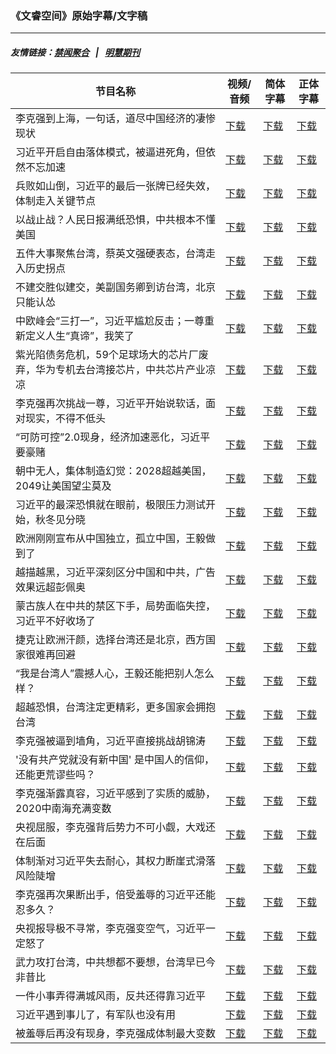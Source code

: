 ### 《文睿空间》原始字幕/文字稿
---
##### 友情链接：[禁闻聚合](https://github.com/gfw-breaker/banned-news) &nbsp;&nbsp;|&nbsp;&nbsp; [明慧期刊](https://github.com/gfw-breaker/mh-qikan) 
| 节目名称 | 视频/音频 | 简体字幕 | 正体字幕 |
|---|---|---|---|
| 李克强到上海，一句话，道尽中国经济的凄惨现状 | [下载](https://y2mate.com/zh-cn/search/h5GX1XFwp8Y) | [下载](../channels/wenrui/_h5GX1XFwp8Y.srt?raw=true) | [下载](../channels/wenrui/_h5GX1XFwp8Y.tw.srt?raw=true) | 
| 习近平开启自由落体模式，被逼进死角，但依然不忘加速 | [下载](https://y2mate.com/zh-cn/search/eFiw6q-mnsg) | [下载](../channels/wenrui/_eFiw6q-mnsg.srt?raw=true) | [下载](../channels/wenrui/_eFiw6q-mnsg.tw.srt?raw=true) | 
| 兵败如山倒，习近平的最后一张牌已经失效，体制走入关键节点 | [下载](https://y2mate.com/zh-cn/search/b2fAOsd2tvU) | [下载](../channels/wenrui/_b2fAOsd2tvU.srt?raw=true) | [下载](../channels/wenrui/_b2fAOsd2tvU.tw.srt?raw=true) | 
| 以战止战？人民日报满纸恐惧，中共根本不懂美国 | [下载](https://y2mate.com/zh-cn/search/jk_DJ713uWw) | [下载](../channels/wenrui/_jk_DJ713uWw.srt?raw=true) | [下载](../channels/wenrui/_jk_DJ713uWw.tw.srt?raw=true) | 
| 五件大事聚焦台湾，蔡英文强硬表态，台湾走入历史拐点 | [下载](https://y2mate.com/zh-cn/search/qlf3HNqBXtc) | [下载](../channels/wenrui/_qlf3HNqBXtc.srt?raw=true) | [下载](../channels/wenrui/_qlf3HNqBXtc.tw.srt?raw=true) | 
| 不建交胜似建交，美副国务卿到访台湾，北京只能认怂 | [下载](https://y2mate.com/zh-cn/search/IjdWKioufMg) | [下载](../channels/wenrui/_IjdWKioufMg.srt?raw=true) | [下载](../channels/wenrui/_IjdWKioufMg.tw.srt?raw=true) | 
| 中欧峰会“三打一”，习近平尴尬反击；一尊重新定义人生“真谛”，我笑了 | [下载](https://y2mate.com/zh-cn/search/9BnsIseY_1s) | [下载](../channels/wenrui/_9BnsIseY_1s.srt?raw=true) | [下载](../channels/wenrui/_9BnsIseY_1s.tw.srt?raw=true) | 
| 紫光陷债务危机，59个足球场大的芯片厂废弃，华为专机去台湾接芯片，中共芯片产业凉凉 | [下载](https://y2mate.com/zh-cn/search/eIgcJCP4lJo) | [下载](../channels/wenrui/_eIgcJCP4lJo.srt?raw=true) | [下载](../channels/wenrui/_eIgcJCP4lJo.tw.srt?raw=true) | 
| 李克强再次挑战一尊，习近平开始说软话，面对现实，不得不低头 | [下载](https://y2mate.com/zh-cn/search/EZVTBXfccuQ) | [下载](../channels/wenrui/_EZVTBXfccuQ.srt?raw=true) | [下载](../channels/wenrui/_EZVTBXfccuQ.tw.srt?raw=true) | 
| “可防可控”2.0现身，经济加速恶化，习近平要豪赌 | [下载](https://y2mate.com/zh-cn/search/wuJOinoponA) | [下载](../channels/wenrui/_wuJOinoponA.srt?raw=true) | [下载](../channels/wenrui/_wuJOinoponA.tw.srt?raw=true) | 
| 朝中无人，集体制造幻觉：2028超越美国，2049让美国望尘莫及 | [下载](https://y2mate.com/zh-cn/search/I8H6BXCLQUs) | [下载](../channels/wenrui/_I8H6BXCLQUs.srt?raw=true) | [下载](../channels/wenrui/_I8H6BXCLQUs.tw.srt?raw=true) | 
| 习近平的最深恐惧就在眼前，极限压力测试开始，秋冬见分晓 | [下载](https://y2mate.com/zh-cn/search/2Q4fua_j4a4) | [下载](../channels/wenrui/_2Q4fua_j4a4.srt?raw=true) | [下载](../channels/wenrui/_2Q4fua_j4a4.tw.srt?raw=true) | 
| 欧洲刚刚宣布从中国独立，孤立中国，王毅做到了 | [下载](https://y2mate.com/zh-cn/search/ktFbSnioEPk) | [下载](../channels/wenrui/_ktFbSnioEPk.srt?raw=true) | [下载](../channels/wenrui/_ktFbSnioEPk.tw.srt?raw=true) | 
| 越描越黑，习近平深刻区分中国和中共，广告效果远超彭佩奥 | [下载](https://y2mate.com/zh-cn/search/3cWP9-HChcU) | [下载](../channels/wenrui/_3cWP9-HChcU.srt?raw=true) | [下载](../channels/wenrui/_3cWP9-HChcU.tw.srt?raw=true) | 
| 蒙古族人在中共的禁区下手，局势面临失控，习近平不好收场了 | [下载](https://y2mate.com/zh-cn/search/20TFX46PBEM) | [下载](../channels/wenrui/_20TFX46PBEM.srt?raw=true) | [下载](../channels/wenrui/_20TFX46PBEM.tw.srt?raw=true) | 
| 捷克让欧洲汗颜，选择台湾还是北京，西方国家很难再回避 | [下载](https://y2mate.com/zh-cn/search/V9V9z3UWs8Y) | [下载](../channels/wenrui/_V9V9z3UWs8Y.srt?raw=true) | [下载](../channels/wenrui/_V9V9z3UWs8Y.tw.srt?raw=true) | 
| “我是台湾人”震撼人心，王毅还能把别人怎么样？ | [下载](https://y2mate.com/zh-cn/search/Y6L1_P-dme8) | [下载](../channels/wenrui/_Y6L1_P-dme8.srt?raw=true) | [下载](../channels/wenrui/_Y6L1_P-dme8.tw.srt?raw=true) | 
| 超越恐惧，台湾注定更精彩，更多国家会拥抱台湾 | [下载](https://y2mate.com/zh-cn/search/4bM5IRXjmUA) | [下载](../channels/wenrui/_4bM5IRXjmUA.srt?raw=true) | [下载](../channels/wenrui/_4bM5IRXjmUA.tw.srt?raw=true) | 
| 李克强被逼到墙角，习近平直接挑战胡锦涛 | [下载](https://y2mate.com/zh-cn/search/HlRwtKGY-d4) | [下载](../channels/wenrui/_HlRwtKGY-d4.srt?raw=true) | [下载](../channels/wenrui/_HlRwtKGY-d4.tw.srt?raw=true) | 
| '没有共产党就没有新中国' 是中国人的信仰，还能更荒谬些吗？ | [下载](https://y2mate.com/zh-cn/search/gDmuCqv8myE) | [下载](../channels/wenrui/_gDmuCqv8myE.srt?raw=true) | [下载](../channels/wenrui/_gDmuCqv8myE.tw.srt?raw=true) | 
| 李克强渐露真容，习近平感到了实质的威胁，2020中南海充满变数 | [下载](https://y2mate.com/zh-cn/search/DhB37lxsNfc) | [下载](../channels/wenrui/_DhB37lxsNfc.srt?raw=true) | [下载](../channels/wenrui/_DhB37lxsNfc.tw.srt?raw=true) | 
| 央视屈服，李克强背后势力不可小觑，大戏还在后面 | [下载](https://y2mate.com/zh-cn/search/A2Kv-1sgC7c) | [下载](../channels/wenrui/_A2Kv-1sgC7c.srt?raw=true) | [下载](../channels/wenrui/_A2Kv-1sgC7c.tw.srt?raw=true) | 
| 体制渐对习近平失去耐心，其权力断崖式滑落风险陡增 | [下载](https://y2mate.com/zh-cn/search/l6C1T4mH8Mk) | [下载](../channels/wenrui/_l6C1T4mH8Mk.srt?raw=true) | [下载](../channels/wenrui/_l6C1T4mH8Mk.tw.srt?raw=true) | 
| 李克强再次果断出手，倍受羞辱的习近平还能忍多久？ | [下载](https://y2mate.com/zh-cn/search/gO3Q4bWuvdg) | [下载](../channels/wenrui/_gO3Q4bWuvdg.srt?raw=true) | [下载](../channels/wenrui/_gO3Q4bWuvdg.tw.srt?raw=true) | 
| 央视报导极不寻常，李克强变空气，习近平一定怒了 | [下载](https://y2mate.com/zh-cn/search/eaI9ntjvTtw) | [下载](../channels/wenrui/_eaI9ntjvTtw.srt?raw=true) | [下载](../channels/wenrui/_eaI9ntjvTtw.tw.srt?raw=true) | 
| 武力攻打台湾，中共想都不要想，台湾早已今非昔比 | [下载](https://y2mate.com/zh-cn/search/PLmo8GFskBA) | [下载](../channels/wenrui/_PLmo8GFskBA.srt?raw=true) | [下载](../channels/wenrui/_PLmo8GFskBA.tw.srt?raw=true) | 
| 一件小事弄得满城风雨，反共还得靠习近平 | [下载](https://y2mate.com/zh-cn/search/sRMmWlLxCEA) | [下载](../channels/wenrui/_sRMmWlLxCEA.srt?raw=true) | [下载](../channels/wenrui/_sRMmWlLxCEA.tw.srt?raw=true) | 
| 习近平遇到事儿了，有军队也没有用 | [下载](https://y2mate.com/zh-cn/search/akcNzsQmwv4) | [下载](../channels/wenrui/_akcNzsQmwv4.srt?raw=true) | [下载](../channels/wenrui/_akcNzsQmwv4.tw.srt?raw=true) | 
| 被羞辱后再没有现身，李克强成体制最大变数 | [下载](https://y2mate.com/zh-cn/search/SLfgC8hN_a8) | [下载](../channels/wenrui/_SLfgC8hN_a8.srt?raw=true) | [下载](../channels/wenrui/_SLfgC8hN_a8.tw.srt?raw=true) | 
